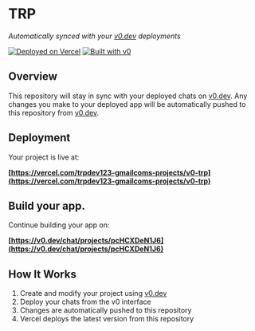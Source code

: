 # TRP

*Automatically synced with your [v0.dev](https://v0.dev) deployments*

[![Deployed on Vercel](https://img.shields.io/badge/Deployed%20on-Vercel-black?style=for-the-badge&logo=vercel)](https://vercel.com/trpdev123-gmailcoms-projects/v0-trp)
[![Built with v0](https://img.shields.io/badge/Built%20with-v0.dev-black?style=for-the-badge)](https://v0.dev/chat/projects/pcHCXDeN1J6)

## Overview

This repository will stay in sync with your deployed chats on [v0.dev](https://v0.dev).
Any changes you make to your deployed app will be automatically pushed to this repository from [v0.dev](https://v0.dev).

## Deployment

Your project is live at:

**[https://vercel.com/trpdev123-gmailcoms-projects/v0-trp](https://vercel.com/trpdev123-gmailcoms-projects/v0-trp)**

## Build your app.

Continue building your app on:

**[https://v0.dev/chat/projects/pcHCXDeN1J6](https://v0.dev/chat/projects/pcHCXDeN1J6)**

## How It Works

1. Create and modify your project using [v0.dev](https://v0.dev)
2. Deploy your chats from the v0 interface
3. Changes are automatically pushed to this repository
4. Vercel deploys the latest version from this repository
